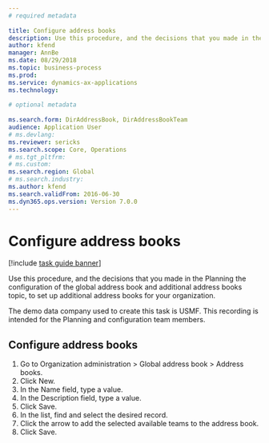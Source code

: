 ```yaml
--- 
# required metadata 
 
title: Configure address books
description: Use this procedure, and the decisions that you made in the Planning the configuration of the global address book and additional address books topic, to set up additional address books for your organization. 
author: kfend
manager: AnnBe 
ms.date: 08/29/2018
ms.topic: business-process 
ms.prod:  
ms.service: dynamics-ax-applications 
ms.technology:  
 
# optional metadata 
 
ms.search.form: DirAddressBook, DirAddressBookTeam   
audience: Application User 
# ms.devlang:  
ms.reviewer: sericks
ms.search.scope: Core, Operations 
# ms.tgt_pltfrm:  
# ms.custom:  
ms.search.region: Global
# ms.search.industry: 
ms.author: kfend
ms.search.validFrom: 2016-06-30 
ms.dyn365.ops.version: Version 7.0.0 
---
```

# Configure address books

[!include [task guide banner](../../includes/task-guide-banner.md)]

Use this procedure, and the decisions that you made in the Planning the configuration of the global address book and additional address books topic, to set up additional address books for your organization.

The demo data company used to create this task is USMF. This recording is intended for the Planning and configuration team members.


## Configure address books
1. Go to Organization administration > Global address book > Address books.
2. Click New.
3. In the Name field, type a value.
4. In the Description field, type a value.
5. Click Save.
6. In the list, find and select the desired record.
7. Click the arrow to add the selected available teams to the address book.
8. Click Save.

